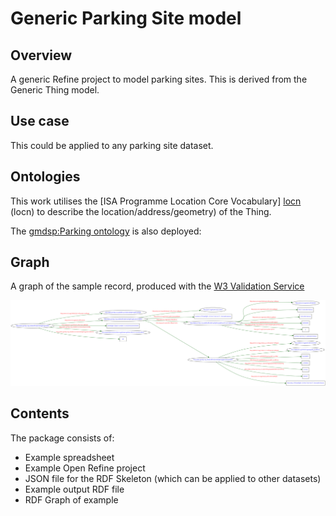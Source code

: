 Generic Parking Site model
==============================

Overview
--------
A generic Refine project to model parking sites.
This is derived from the Generic Thing model.

Use case
--------
This could be applied to any parking site dataset.

Ontologies
----------
This work utilises the [ISA Programme Location Core Vocabulary] [locn] (locn) to describe the location/address/geometry) of the Thing.

[locn]: http://www.w3.org/ns/locn.html

The [gmdsp:Parking ontology][gmdsp] is also deployed:

[gmdsp]: https://raw.githubusercontent.com/GMDSP-Linked-Data/ontologies/master/parking/parking-ontology.ttl

Graph
---------

A graph of the sample record, produced with the [W3 Validation Service][w3]

[w3]: http://www.w3.org/RDF/Validator/

![Graph](https://raw.githubusercontent.com/GMDSP-Linked-Data/StreetLighting/master/LocalAuthorityExamples/TraffordMBC/TraffordMBC-Graph.png)


Contents
--------
The package consists of:

- Example spreadsheet
- Example Open Refine project 
- JSON file for the RDF Skeleton (which can be applied to other datasets)
- Example output RDF file
- RDF Graph of example

